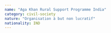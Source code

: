 ```yaml
---
name: "Aga Khan Rural Support Programme India"
category: civil-society
nature: "Organisation à but non lucratif"
nationality: IND
---
```

